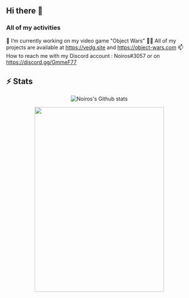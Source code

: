 ## Hi there 👋

### All of my activities

🔭 I’m currently working on my video game "Object Wars"
👨‍💻 All of my projects are available at https://vedg.site and https://object-wars.com
📫 How to reach me with my Discord account : Noiros#3057 or on https://discord.gg/GmmeF77

## ⚡ Stats
<p align="center">

  <img src="https://github-readme-stats.vercel.app/api?username=Noiros&theme=radical&show_icons=true&count_private=true" alt="Noiros's Github stats">
</p>


<p align="center">
  <img src="https://discord.com/widget?id=543405774983135247&theme=dark" width="350" height="500" allowtransparency="true" frameborder="0" sandbox="allow-popups allow-popups-to-escape-sandbox allow-same-origin allow-scripts"></iframe>
</p>

